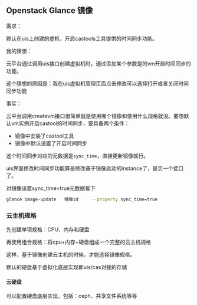 ## Openstack Glance 镜像

需求：

默认在uis上创建的虚机，开启castools工具提供的时间同步功能。

我的猜想：

云平台通过调用uis接口创建虚拟机时，通过添加某个参数是的vm开启时间同步的功能。

这个猜想的原因是：我在uis虚拟机管理页面点击修改可以选择打开或者关闭时间同步功能

事实：

云平台调用createvm接口很简单就是使用哪个镜像和使用什么规格就没。要想默认vm实例开启castool的时间同步，要具备两个条件：

* 镜像中安装了castool工具
* 镜像中默认设置了开启时间同步

这个时间同步对应的元数据是`sync_time`，直接更新镜像就行。

uis界面修改时间同步功能算是修改基于镜像启动的instance了，是另一个接口了。

对镜像设置sync_time=true元数据看下

```bash
glance image-update   镜像id     --property sync_time=true 
```

### 云主机规格

先创建单项规格：CPU、内存和硬盘

再使用组合规格：将cpu+内存+硬盘组成一个完整的云主机规格

这样，基于镜像创建云主机的时候，才能选择镜像规格。

默认的硬盘基于虚拟化底层实现即uis/cas对接的存储

#### 云硬盘

可以配置硬盘底层实现，包括：ceph、共享文件系统等等
